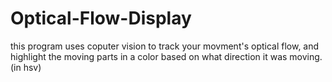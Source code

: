 # Optical-Flow-Display
this program uses coputer vision to 
track your movment's optical flow,
and highlight the moving parts in a color
based on what direction it was moving. (in hsv)
